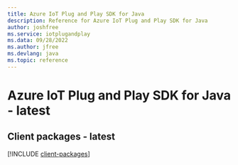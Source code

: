 ```yaml
---
title: Azure IoT Plug and Play SDK for Java
description: Reference for Azure IoT Plug and Play SDK for Java
author: joshfree
ms.service: iotplugandplay
ms.data: 09/28/2022
ms.author: jfree
ms.devlang: java
ms.topic: reference
---
```

# Azure IoT Plug and Play SDK for Java - latest

## Client packages - latest
[!INCLUDE [client-packages](iot-plug-and-play-client-index.md)]
